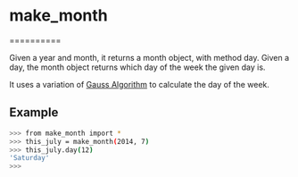 # make_month
==========

Given a year and month, it returns a month object, with method day. Given a day, the month object returns which day of the week the given day is.

It uses a variation of [Gauss Algorithm](http://en.wikipedia.org/wiki/Determination_of_the_day_of_the_week#Formulas_derived_from_Gauss.27s_algorithm) to calculate the day of the week.

## Example

```bash
>>> from make_month import *
>>> this_july = make_month(2014, 7)
>>> this_july.day(12)
'Saturday'
>>> 
```
